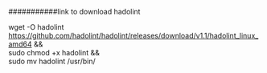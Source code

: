 ###########link to download hadolint

wget -O hadolint https://github.com/hadolint/hadolint/releases/download/v1.1/hadolint_linux_amd64 &&\
sudo chmod +x hadolint &&\
sudo mv hadolint /usr/bin/
